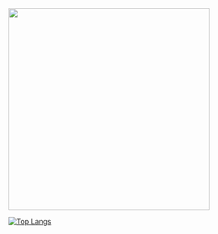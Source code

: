 <img src="https://github-readme-stats.vercel.app/api?username=DarshitBhuva&show_icons=true&theme=dracula" width="400">

[![Top Langs](https://github-readme-stats.vercel.app/api/top-langs/?username=DarshitBhuva&layout=compact)](https://github.com/anuraghazra/github-readme-stats)
